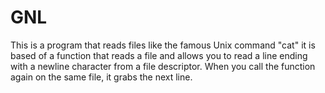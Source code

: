 # GNL
This is a program that reads files like the famous Unix command "cat"
it is based of a function that reads a file and allows you to read a line ending with a newline character from a file descriptor. When you call the function again on the same file, it grabs the next line.

